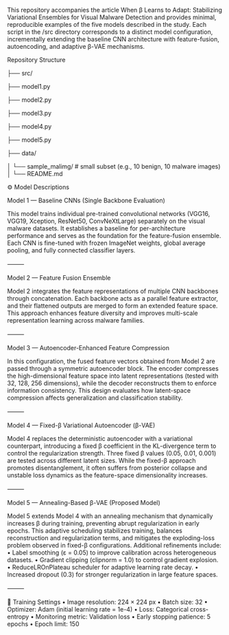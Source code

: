 This repository accompanies the article When β Learns to Adapt: Stabilizing Variational Ensembles for Visual Malware Detection and provides minimal, reproducible examples of the five models described in the study.
Each script in the /src directory corresponds to a distinct model configuration, incrementally extending the baseline CNN architecture with feature-fusion, autoencoding, and adaptive β-VAE mechanisms.

Repository Structure

├── src/

   ├── model1.py

   ├── model2.py

   ├── model3.py

   ├── model4.py

   ├── model5.py


├── data/

│   └── sample_malimg/        # small subset (e.g., 10 benign, 10 malware images)
│
└── README.md




⚙️ Model Descriptions

Model 1 — Baseline CNNs (Single Backbone Evaluation)

This model trains individual pre-trained convolutional networks (VGG16, VGG19, Xception, ResNet50, ConvNeXtLarge) separately on the visual malware datasets.
It establishes a baseline for per-architecture performance and serves as the foundation for the feature-fusion ensemble.
Each CNN is fine-tuned with frozen ImageNet weights, global average pooling, and fully connected classifier layers.

⸻

Model 2 — Feature Fusion Ensemble

Model 2 integrates the feature representations of multiple CNN backbones through concatenation.
Each backbone acts as a parallel feature extractor, and their flattened outputs are merged to form an extended feature space.
This approach enhances feature diversity and improves multi-scale representation learning across malware families.

⸻

Model 3 — Autoencoder-Enhanced Feature Compression

In this configuration, the fused feature vectors obtained from Model 2 are passed through a symmetric autoencoder block.
The encoder compresses the high-dimensional feature space into latent representations (tested with 32, 128, 256 dimensions), while the decoder reconstructs them to enforce information consistency.
This design evaluates how latent-space compression affects generalization and classification stability.

⸻

Model 4 — Fixed-β Variational Autoencoder (β-VAE)

Model 4 replaces the deterministic autoencoder with a variational counterpart, introducing a fixed β coefficient in the KL-divergence term to control the regularization strength.
Three fixed β values (0.05, 0.01, 0.001) are tested across different latent sizes.
While the fixed-β approach promotes disentanglement, it often suffers from posterior collapse and unstable loss dynamics as the feature-space dimensionality increases.

⸻

Model 5 — Annealing-Based β-VAE (Proposed Model)

Model 5 extends Model 4 with an annealing mechanism that dynamically increases β during training, preventing abrupt regularization in early epochs.
This adaptive scheduling stabilizes training, balances reconstruction and regularization terms, and mitigates the exploding-loss problem observed in fixed-β configurations.
Additional refinements include:
	•	Label smoothing (ε = 0.05) to improve calibration across heterogeneous datasets.
	•	Gradient clipping (clipnorm = 1.0) to control gradient explosion.
	•	ReduceLROnPlateau scheduler for adaptive learning rate decay.
	•	Increased dropout (0.3) for stronger regularization in large feature spaces.

⸻

🧩 Training Settings
	•	Image resolution: 224 × 224 px
	•	Batch size: 32
	•	Optimizer: Adam (initial learning rate = 1e-4)
	•	Loss: Categorical cross-entropy
	•	Monitoring metric: Validation loss
	•	Early stopping patience: 5 epochs
	•	Epoch limit: 150
